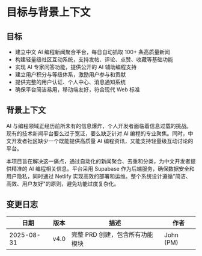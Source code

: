 # 目标与背景上下文

## 目标

- 建立中文 AI 编程新闻聚合平台，每日自动抓取 100+ 条高质量新闻
- 构建轻量级社区互动系统，支持发帖、评论、点赞、收藏等基础功能
- 实现 AI 专家问答功能，提供公开的 AI 辅助编程支持
- 建立用户积分与等级体系，激励用户参与和贡献
- 提供完整的用户认证、个人中心、消息通知系统
- 确保平台简洁易用，移动端友好，符合现代 Web 标准

## 背景上下文

AI 与编程领域正经历前所未有的信息爆炸，个人开发者面临着信息过载的挑战。现有的技术新闻平台要么过于宽泛，要么缺乏针对 AI 编程的专业聚焦。同时，中文开发者社区缺少一个既能提供高质量 AI 编程资讯，又能支持轻量级互动讨论的平台。

本项目旨在解决这一痛点，通过自动化的新闻聚合、去重和分类，为中文开发者提供精准的 AI 编程相关信息。平台采用 Supabase 作为后端服务，确保数据安全和用户隐私，同时通过 Netlify 实现高效的部署和运维。整个系统设计遵循"简洁、高效、用户友好"的原则，避免功能过度复杂化。

## 变更日志

| 日期 | 版本 | 描述 | 作者 |
|------|------|------|------|
| 2025-08-31 | v4.0 | 完整 PRD 创建，包含所有功能模块 | John (PM) |
